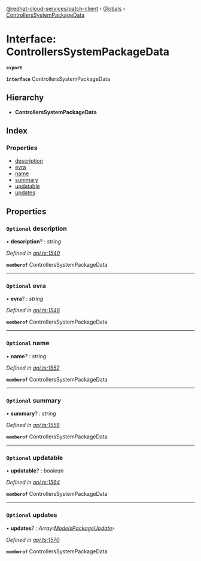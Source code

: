 [@redhat-cloud-services/patch-client](../README.md) › [Globals](../globals.md) › [ControllersSystemPackageData](controllerssystempackagedata.md)

# Interface: ControllersSystemPackageData

**`export`** 

**`interface`** ControllersSystemPackageData

## Hierarchy

* **ControllersSystemPackageData**

## Index

### Properties

* [description](controllerssystempackagedata.md#optional-description)
* [evra](controllerssystempackagedata.md#optional-evra)
* [name](controllerssystempackagedata.md#optional-name)
* [summary](controllerssystempackagedata.md#optional-summary)
* [updatable](controllerssystempackagedata.md#optional-updatable)
* [updates](controllerssystempackagedata.md#optional-updates)

## Properties

### `Optional` description

• **description**? : *string*

*Defined in [api.ts:1540](https://github.com/RedHatInsights/javascript-clients/blob/77019e3d/packages/patch/api.ts#L1540)*

**`memberof`** ControllersSystemPackageData

___

### `Optional` evra

• **evra**? : *string*

*Defined in [api.ts:1546](https://github.com/RedHatInsights/javascript-clients/blob/77019e3d/packages/patch/api.ts#L1546)*

**`memberof`** ControllersSystemPackageData

___

### `Optional` name

• **name**? : *string*

*Defined in [api.ts:1552](https://github.com/RedHatInsights/javascript-clients/blob/77019e3d/packages/patch/api.ts#L1552)*

**`memberof`** ControllersSystemPackageData

___

### `Optional` summary

• **summary**? : *string*

*Defined in [api.ts:1558](https://github.com/RedHatInsights/javascript-clients/blob/77019e3d/packages/patch/api.ts#L1558)*

**`memberof`** ControllersSystemPackageData

___

### `Optional` updatable

• **updatable**? : *boolean*

*Defined in [api.ts:1564](https://github.com/RedHatInsights/javascript-clients/blob/77019e3d/packages/patch/api.ts#L1564)*

**`memberof`** ControllersSystemPackageData

___

### `Optional` updates

• **updates**? : *Array‹[ModelsPackageUpdate](modelspackageupdate.md)›*

*Defined in [api.ts:1570](https://github.com/RedHatInsights/javascript-clients/blob/77019e3d/packages/patch/api.ts#L1570)*

**`memberof`** ControllersSystemPackageData
